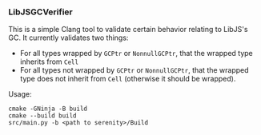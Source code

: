 ### LibJSGCVerifier

This is a simple Clang tool to validate certain behavior relating to LibJS's GC. It currently validates
two things:

- For all types wrapped by `GCPtr` or `NonnullGCPtr`, that the wrapped type inherits from `Cell`
- For all types not wrapped by `GCPtr` or `NonnullGCPtr`, that the wrapped type does not inherit from `Cell`
  (otherwise it should be wrapped).

Usage:
```
cmake -GNinja -B build
cmake --build build
src/main.py -b <path to serenity>/Build
```
